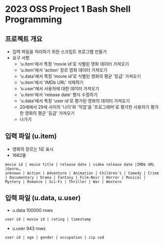 # 2023 OSS Project 1 Bash Shell Programming

## 프로젝트 개요
+ 입력 파일을 처리하기 위한 스크립트 프로그램 만들기
+ 요구 사항
  + 'u.item'에서 특정 'movie id'로 식별된 영화 데이터 가져오기
  + 'u.item'에서 'action' 장르 영화 데이터 가져오기
  + 'u.data'에서 특정 'movie id'로 식별된 영화의 평균 '등급' 가져오기
  + 'u.item'에서 'IMDb URL' 삭제하기
  + 'u.user'에서 사용자에 대한 데이터 가져오기
  + 'u.item'에서 'release date' 형식 수정하기
  + 'u.data'에서 특정 'user id'로 평가된 영화의 데이터 가져오기
  + 20세에서 29세 사이의 '나이'와 '직업'을 '프로그래머'로 평가한 사용자가 평가한 영화의 평균 '등급' 가져오기
  + 나가기

## 입력 파일 (u.item)
+ 영화의 장르는 1로 표시
+ 1682줄
```
movie id | movie title | release date | video release date |IMDb URL |Genre…
unknown | Action | Adventure | Animation | Children's | Comedy | Crime | Documentary | Drama | Fantasy | Film-Noir | Horror | Musical | Mystery | Romance | Sci-Fi | Thriller | War | Western
```

## 입력 파일 (u.data, u.user)
+ u.data 100000 rows
```
user id | movie id | rating | timestamp
```
+ u.user 943 rows
```
user id | age | gender | occupation | zip cod
```
